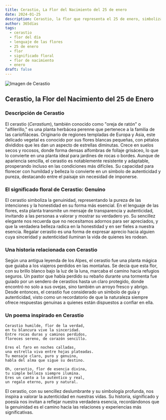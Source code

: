 ```yaml
---
title: Cerastio, La Flor del Nacimiento del 25 de enero
date: 2024-01-25
description: Cerastio, la flor que representa el 25 de enero, simboliza Genuino. Descubre su fascinante historia, significado en el lenguaje de las flores y una poesía que celebra su belleza.
author: 365días
tags:
  - cerastio
  - flor del día
  - lenguaje de las flores
  - 25 de enero
  - flor
  - significado floral
  - flor de nacimiento
  - enero
draft: false
---
```



![Imagen de Cerastio](https://cdn.pixabay.com/photo/2019/05/12/19/11/downy-madarhur-4198805_1280.jpg#center)


## Cerastio, la Flor del Nacimiento del 25 de Enero

### Descripción de Cerastio

El cerastio (_Cerastium_), también conocido como "oreja de ratón" o "alfilerillo," es una planta herbácea perenne que pertenece a la familia de las cariofiláceas. Originario de regiones templadas de Europa y Asia, este delicado vegetal es conocido por sus flores blancas pequeñas, con pétalos divididos que les dan un aspecto de estrellas diminutas. Crece en suelos secos y rocosos, donde forma densas alfombras de follaje grisáceo, lo que lo convierte en una planta ideal para jardines de rocas o bordes. Aunque de apariencia sencilla, el cerastio es notablemente resistente y adaptable, prosperando incluso en las condiciones más difíciles. Su capacidad para florecer con humildad y belleza lo convierte en un símbolo de autenticidad y pureza, destacando entre el paisaje sin necesidad de imponerse.

### El significado floral de Cerastio: Genuino

El cerastio simboliza la genuinidad, representando la pureza de las intenciones y la honestidad en su forma más esencial. En el lenguaje de las flores, esta planta transmite un mensaje de transparencia y autenticidad, invitando a las personas a valorar y mostrar su verdadero yo. Su sencillez elegante nos recuerda que no necesitamos adornos para ser apreciados, y que la verdadera belleza radica en la honestidad y en ser fieles a nuestra esencia. Regalar cerastio es una forma de expresar aprecio hacia alguien cuya sinceridad y autenticidad iluminan la vida de quienes les rodean.

### Una historia relacionada con Cerastio

Según una antigua leyenda de los Alpes, el cerastio fue una planta mágica que guiaba a los viajeros perdidos en las montañas. Se decía que esta flor, con su brillo blanco bajo la luz de la luna, marcaba el camino hacia refugios seguros. Un pastor que había perdido su rebaño durante una tormenta fue guiado por un sendero de cerastios hasta un claro protegido, donde encontró no solo a sus ovejas, sino también un arroyo fresco y abrigo. Desde entonces, el cerastio fue considerado un símbolo de guía y autenticidad, visto como un recordatorio de que la naturaleza siempre ofrece respuestas genuinas a quienes están dispuestos a confiar en ella.

### Un poema inspirado en Cerastio

```
Cerastio humilde, flor de la verdad,  
en tu blancura vive la sinceridad.  
Entre rocas duras y caminos perdidos,  
floreces sereno, de corazón sencillo.  

Eres el faro en noches calladas,  
una estrella viva entre hojas plateadas.  
Tu mensaje claro, puro y genuino,  
habla del alma que sigue su destino.  

Oh, cerastio, flor de esencia divina,  
tu simple belleza siempre ilumina.  
Eres un canto a lo auténtico y real,  
un regalo eterno, puro y natural.  
```

El cerastio, con su sencillez deslumbrante y su simbología profunda, nos inspira a valorar la autenticidad en nuestras vidas. Su historia, significado y poesía nos invitan a reflejar nuestra verdadera esencia, recordándonos que la genuinidad es el camino hacia las relaciones y experiencias más significativas.